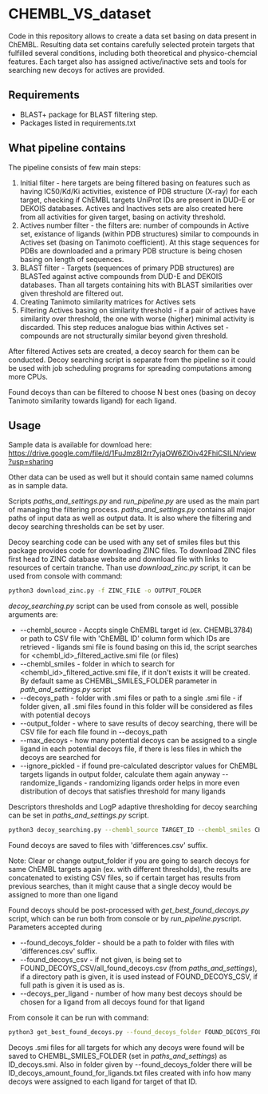 # CHEMBL_VS_dataset
Code in this repository allows to create a data set basing on data present in ChEMBL. 
Resulting data set contains carefully selected protein targets that fulfilled several conditions, 
including both theoretical and physico-chemcial features.  Each target also has assigned active/inactive 
sets and tools for searching new decoys for actives are provided.

## Requirements
- BLAST+ package for BLAST filtering step.
- Packages listed in requirements.txt


## What pipeline contains

The pipeline consists of few main steps:
1. Initial filter - here targets are being filtered basing on features such as having 
IC50/Kd/Ki activities, existence of PDB structure (X-ray) for each target, checking if ChEMBL targets 
UniProt IDs are present in DUD-E or DEKOIS databases.
Actives and Inactives sets are also created here from all activities for given target, basing on activity threshold.
2. Actives number filter - the filters are: number of compounds in Active set, existance of ligands (within PDB structures) 
similar to compounds in Actives set (basing on Tanimoto coefficient). At this stage sequences for PDBs are downloaded and a primary 
PDB structure is being chosen basing on length of sequences.
3. BLAST filter - Targets (sequences of primary PDB structures) are BLASTed against active 
compounds from DUD-E and DEKOIS databases. Than all targets containing hits with BLAST similarities 
over given threshold are filtered out.
4. Creating Tanimoto similarity matrices for Actives sets
5. Filtering Actives basing on similarity threshold - if a pair of actives have similarity over 
threshold, the one with worse (higher) minimal activity is discarded. This step reduces analogue 
bias within Actives set - compounds are not structurally similar beyond given threshold.

After filtered Actives sets are created, a decoy search for them can be conducted. 
Decoy searching script is separate from the pipeline so it could be used with 
job scheduling programs for spreading computations among more CPUs.

Found decoys than can be filtered to choose N best ones 
(basing on decoy Tanimoto similarity towards ligand) for each ligand.

## Usage

Sample data is available for download here: https://drive.google.com/file/d/1FuJmz8I2rr7yjaOW6ZlOiv42FhiCSILN/view?usp=sharing

Other data can be used as well but it should contain same named columns as in sample data.

Scripts *paths_and_settings.py* and *run_pipeline.py* are used as the main part of managing the filtering process.
*paths_and_settings.py* contains all major paths of input data as well as output data. 
It is also where the filtering and decoy searching thresholds can be set by user.

Decoy searching code can be used with any set of smiles files but this package provides code for downloading ZINC files.
To download ZINC files first head to ZINC database website and download file with links to resources of certain tranche.
Than use *download_zinc.py* script, it can be used from console with command:

```bash
python3 download_zinc.py -f ZINC_FILE -o OUTPUT_FOLDER
```

*decoy_searching.py* script can be used from console as well, possible arguments are:
- --chembl_source   - Accpts single ChEMBL target id (ex. CHEMBL3784) or path to CSV file with 'ChEMBL ID' column form which IDs are retrieved - 
    ligands smi file is found basing on this id, the script searches for <chembl_id>_filtered_active.smi file (or files)
- --chembl_smiles   - folder in which to search for <chembl_id>_filtered_active.smi file, 
    if it don't exists it will be created. By default same as CHEMBL_SMILES_FOLDER parameter in *path_and_settings.py* script
- --decoys_path     - folder with .smi files or path to a single .smi file - if folder given, all .smi files found in 
    this folder will be considered as files with potential decoys
- --output_folder   - where to save results of decoy searching, there will be CSV file 
    for each file found in --decoys_path
- --max_decoys      - how many potential decoys can be assigned to a single ligand in each potential decoys file,
    if there is less files in which the decoys are searched for
- --ignore_pickled  - if found pre-calculated descriptor values for ChEMBL targets ligands 
    in output folder, calculate them again anyway 
--randomize_ligands - randomizing ligands order helps in more even distribution of decoys that satisfies threshold 
    for many ligands

Descriptors thresholds and LogP adaptive thresholding for decoy searching can be set in *paths_and_settings.py* script.

```bash
python3 decoy_searching.py --chembl_source TARGET_ID --chembl_smiles CHEMBL_SMILES_FOLDER --decoys_path FOLDER_WITH_SMI_FILES --output_folder OUTPUT_FOLDER --max_decoys MAX_DECOYS_PER_LIGAND_PER_FILE --ignore_pickled True/False --randomize_ligands True/False
```
Found decoys are saved to files with 'differences.csv' suffix.

Note: Clear or change output_folder if you are going to search decoys for same ChEMBL targets again (ex. with different thresholds),
the results are concatenated to existing CSV files, so if certain target has results from previous searches, than it might cause that
a single decoy would be assigned to more than one ligand

Found decoys should be post-processed with *get_best_found_decoys.py* script, which can be run both from console or by *run_pipeline.py*script.
Parameters accepted during 
- --found_decoys_folder - should be a path to folder with files with 'differences.csv' suffix. 
- --found_decoys_csv    - if not given, is being set to FOUND_DECOYS_CSV/all_found_decoys.csv (from *paths_and_settings*), 
    if a directory path is given, it is used instead of FOUND_DECOYS_CSV, if full path is given it is used as is.
- --decoys_per_ligand   - number of how many best decoys should be chosen for a ligand from all decoys found for that ligand

From console it can be run with command:
```bash
python3 get_best_found_decoys.py --found_decoys_folder FOUND_DECOYS_FOLDER --found_decoys_csv OUTPUT_PATH --decoys_per_ligand BEST_DECOYS_PER_LIGAND
```

Decoys .smi files for all targets for which any decoys were found will be saved to CHEMBL_SMILES_FOLDER (set in *paths_and_settings*) as ID_decoys.smi.
Also in folder given by --found_decoys_folder there will be ID_decoys_amount_found_for_ligands.txt files created with info how many decoys were assigned to each ligand for target of that ID.
